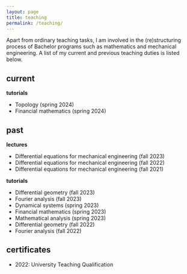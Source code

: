 ```yaml
---
layout: page
title: teaching
permalink: /teaching/
---
```


Apart from ordinary teaching tasks, I am involved in the (re)structuring process of Bachelor programs such as mathematics and mechanical engineering.
A list of my current and previous teaching duties is listed below.

current
-------

**tutorials**

* Topology (spring 2024)
* Financial mathematics (spring 2024)

past
----

**lectures**

* Differential equations for mechanical engineering (fall 2023)
* Differential equations for mechanical engineering (fall 2022)
* Differential equations for mechanical engineering (fall 2021)

**tutorials**

* Differential geometry (fall 2023)
* Fourier analysis (fall 2023)
* Dynamical systems (spring 2023)
* Financial mathematics (spring 2023)
* Mathematical analysis (spring 2023)
* Differential geometry (fall 2022)
* Fourier analysis (fall 2022)

certificates
------------

* 2022: University Teaching Qualification